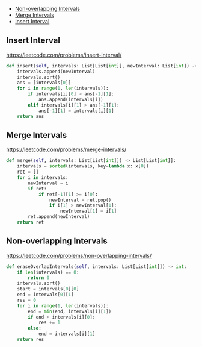 + [Non-overlapping Intervals](#non-overlapping-intervals)
+ [Merge Intervals](#merge-intervals)
+ [Insert Interval](#insert-interval)
<!-----solution----->

## Insert Interval

https://leetcode.com/problems/insert-interval/

```python
def insert(self, intervals: List[List[int]], newInterval: List[int]) -> List[List[int]]:
    intervals.append(newInterval)
    intervals.sort()
    ans = [intervals[0]]
    for i in range(1, len(intervals)):
        if intervals[i][0] > ans[-1][1]:
            ans.append(intervals[i])
        elif intervals[i][1] > ans[-1][1]:
            ans[-1][1] = intervals[i][1]
    return ans
```

## Merge Intervals

https://leetcode.com/problems/merge-intervals/

```python
def merge(self, intervals: List[List[int]]) -> List[List[int]]:
    intervals = sorted(intervals, key=lambda x: x[0])
    ret = []
    for i in intervals:
        newInterval = i
        if ret:
            if ret[-1][1] >= i[0]:
                newInterval = ret.pop()
                if i[1] > newInterval[1]:
                    newInterval[1] = i[1]
        ret.append(newInterval)
    return ret
```

## Non-overlapping Intervals

https://leetcode.com/problems/non-overlapping-intervals/

```python
def eraseOverlapIntervals(self, intervals: List[List[int]]) -> int:
    if len(intervals) == 0:
        return 0
    intervals.sort()
    start = intervals[0][0]
    end = intervals[0][1]
    res = 0
    for i in range(1, len(intervals)):
        end = min(end, intervals[i][1])
        if end > intervals[i][0]:
            res += 1
        else:
            end = intervals[i][1]
    return res
```